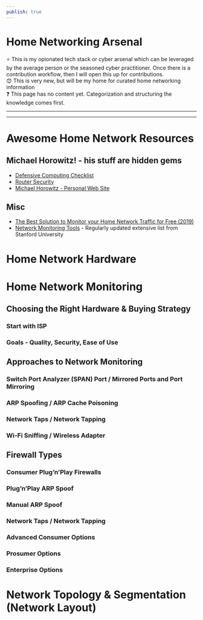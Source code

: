 ```yaml
---
publish: true
---
```

# Home Networking Arsenal

<aside>
⭐ This is my opionated tech stack or cyber arsenal which can be leveraged by the average person or the seasoned cyber practitioner. Once there is a contribution workflow, then I will open this up for contributions.

</aside>

<aside>
😊 This is very new, but will be my home for curated home networking information

</aside>

<aside>
❓ This page has no content yet. Categorization and structuring the knowledge comes first.

</aside>

---

---

# Awesome Home Network Resources

## Michael Horowitz! - his stuff are hidden gems

- [Defensive Computing Checklist](https://defensivecomputingchecklist.com/#tikytoky)
- [Router Security](https://routersecurity.org/)
- [Michael Horowitz - Personal Web Site](https://www.michaelhorowitz.com/)

## Misc

- [The Best Solution to Monitor your Home Network Traffic for Free (2019)](https://lazyadmin.nl/home-network/free-home-network-monitoring-software/)
- [Network Monitoring Tools](https://www.slac.stanford.edu/xorg/nmtf/nmtf-tools.html) - Regularly updated extensive list from Stanford University

# Home Network Hardware

# Home Network Monitoring

## Choosing the Right Hardware & Buying Strategy

### Start with ISP

### Goals - Quality, Security, Ease of Use

## Approaches to Network Monitoring

### Switch Port Analyzer (SPAN) Port / Mirrored Ports and Port Mirroring

### ARP Spoofing / ARP Cache Poisoning

### Network Taps / Network Tapping

### Wi-Fi Sniffing / Wireless Adapter

## Firewall Types

### Consumer Plug’n’Play Firewalls

### Plug’n’Play ARP Spoof

### Manual ARP Spoof

### Network Taps / Network Tapping

### Advanced Consumer Options

### Prosumer Options

### Enterprise Options

# Network Topology & Segmentation (Network Layout)